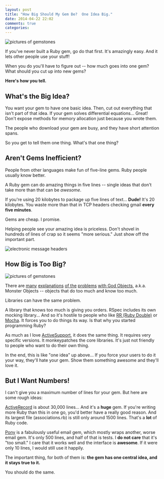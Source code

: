 ```yaml
---
layout: post
title: "How Big Should My Gem Be?  One Idea Big."
date: 2014-04-22 22:02
comments: true
categories: 
---
```


<img src="/images/sapphire.jpeg" class="pull-right" alt="pictures of gemstones" />

If you've never built a Ruby gem, go do that first. It's amazingly
easy. And it lets other people use your stuff!

When you do you'll have to figure out -- how much goes into one gem?
What should you cut up into new gems?

<b>Here's how you tell.</b>

## What's the Big Idea?

You want your gem to have one basic idea. Then, cut out everything
that isn't part of that idea. If your gem solves differential
equations... Great! Don't expose methods for memory allocation just
because you wrote them.

The people who download your gem are busy, and they have short
attention spans.

So you get to tell them one thing. What's that one thing?

## Aren't Gems Inefficient?

People from other languages make fun of five-line gems. Ruby people
usually know better.

A Ruby gem can do amazing things in five lines -- single ideas that
don't take more than that can be <i>awesome</i>.

If you're using 20 kilobytes to package up five lines of text...
<b>Dude!</b> It's 20 kilobytes. You waste more than that in TCP
headers checking gmail <b>every five minutes</b>.

Gems are cheap. I promise.

Helping people see your amazing idea is priceless. Don't shovel in
hundreds of lines of crap so it seems "more serious." Just show off
the important part.

<div class="row text-center">
  <img src="/images/email_headers.jpeg" alt="electronic message headers" />
</div>

## How Big is Too Big?

<img src="/images/gems_labeled.jpeg" class="pull-right" alt="pictures of gemstones" />

There are <a href="http://sourcemaking.com/antipatterns/the-blob">many</a>
<a href="http://lostechies.com/chrismissal/2009/05/28/anti-patterns-and-worst-practices-monster-objects/">explanations</a>
<a href="http://en.wikipedia.org/wiki/God_object">of the</a>
<a href="">problems</a> <a href="http://cored.github.io/blog/2014/04/15/is-this-a-god-object/">with God Objects</a>,
a.k.a. Monster Objects -- objects that do too much and know too much.

Libraries can have the same problem.

A library that knows too much is giving you orders. RSpec includes
its own mocking library... And so it's hostile to people who like <a
href="http://github.com/rr/rr">RR (Ruby Double)</a> or <a
href="https://github.com/freerange/mocha">Mocha</a>. It forces you to
do things its way. Is that why you started programming Ruby?

As much as I love <a
href="http://guides.rubyonrails.org/active_support_core_extensions.html">ActiveSupport</a>,
it does the same thing. It requires very specific versions. It
monkeypatches the core libraries. It's just not friendly to people who
want to do their own thing.

In the end, this is like "one idea" up above... If you force your
users to do it your way, they'll hate your gem. Show them something
awesome and they'll love it.

## But I Want Numbers!

I can't give you a maximum number of lines for your gem.  But here are
some rough ideas:

<a
href="http://api.rubyonrails.org/classes/ActiveRecord/Base.html">ActiveRecord</a>
is about 30,000 lines... And it's a <b>huge</b> gem.  If you're
writing more Ruby than this in one go, you'd better have a really good
reason.  And its largest file (associations.rb) is still only around
1500 lines.  That's a <b>lot</b> of Ruby code.

<a href="https://github.com/benprew/pony">Pony</a> is a fabulously
useful email gem, which mostly wraps another, worse email gem.  It's
only 500 lines, and half of that is tests. I <b>do not care</b> that
it's "too small." I care that it works well and the interface is
<b>awesome</b>.  If it were only 10 lines, I would still use it
happily.

The important thing, for both of them is: <b>the gem has one central
idea, and it stays true to it.</b>

You should do the same.
